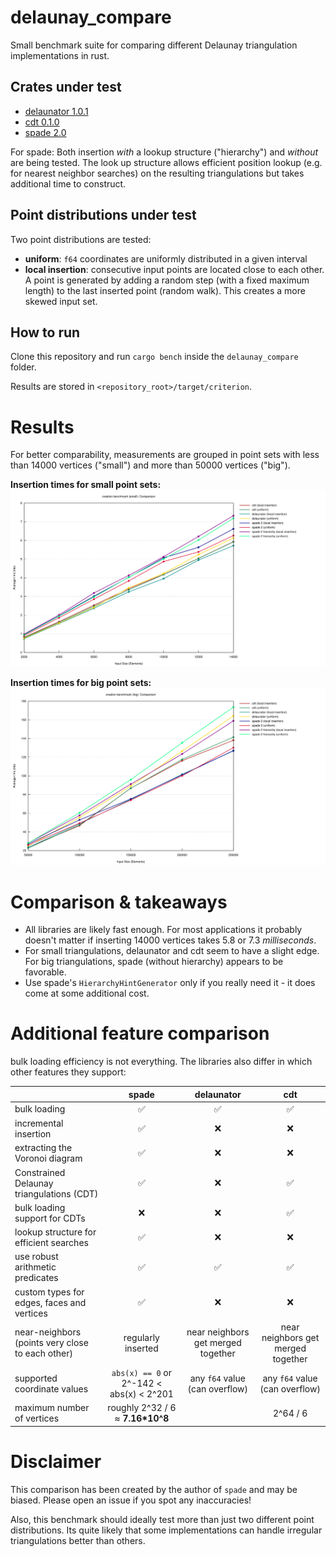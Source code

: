 # delaunay_compare

Small benchmark suite for comparing different Delaunay triangulation implementations in rust.

## Crates under test

 - [delaunator 1.0.1](https://crates.io/crates/delaunator)
 - [cdt 0.1.0](https://crates.io/crates/cdt)
 - [spade 2.0](https://crates.io/crates/spade)

For spade: Both insertion *with* a lookup structure ("hierarchy") and *without* are being tested.
The look up structure allows efficient position lookup (e.g. for nearest neighbor searches) on the resulting triangulations but takes additional time to construct.

## Point distributions under test

Two point distributions are tested:
 - **uniform**: `f64` coordinates are uniformly distributed in a given interval
 - **local insertion**: consecutive input points are located close to each other. A point is generated by adding a random step (with a fixed maximum length) to the last inserted point (random walk). This creates a more skewed input set.

 ## How to run

 Clone this repository and run `cargo bench` inside the `delaunay_compare` folder.

 Results are stored in `<repository_root>/target/criterion`.

# Results

For better comparability, measurements are grouped in point sets with less than 14000 vertices ("small") and more than 50000 vertices ("big").

**Insertion times for small point sets:**
![Measurements on small inputs](lines_small.svg)

**Insertion times for big point sets:**
![Measurements on bigger inputs](lines_big.svg)

# Comparison & takeaways

 * All libraries are likely fast enough. For most applications it probably doesn't matter if inserting 14000 vertices takes 5.8 or 7.3 *milliseconds*.
 * For small triangulations, delaunator and cdt seem to have a slight edge. For big triangulations, spade (without hierarchy) appears to be favorable.
 * Use spade's `HierarchyHintGenerator` only if you really need it - it does come at some additional cost.

 # Additional feature comparison

bulk loading efficiency is not everything. The libraries also differ in which other features they support:

|                                                  |                   spade                  |             delaunator             |                 cdt                |
|--------------------------------------------------|:----------------------------------------:|:----------------------------------:|:----------------------------------:|
| bulk loading                                     |                     ✅                   |                  ✅                |                  ✅                |
| incremental insertion                            |                     ✅                   |                  ❌                |                  ❌                |
| extracting the Voronoi diagram                   |                     ✅                   |                  ❌                |                  ❌                |
| Constrained Delaunay triangulations (CDT)        |                     ✅                   |                  ❌                |                  ✅                |
| bulk loading support for CDTs                    |                     ❌                   |                  ❌                |                  ✅                |
| lookup structure for efficient searches          |                     ✅                   |                  ❌                |                  ❌                |
| use robust arithmetic predicates                 |                     ✅                   |                  ✅                |                  ✅                |
| custom types for edges, faces and vertices       |                     ✅                   |                  ❌                |                  ❌                |
| near-neighbors (points very close to each other) | regularly inserted                       | near neighbors get merged together | near neighbors get merged together |
| supported coordinate values                      | `abs(x) == 0` or 2^-142 < abs(x) < 2^201 | any `f64` value (can overflow)     | any `f64` value (can overflow)     |
| maximum number of vertices                       | roughly 2^32 / 6 ≈ **7.16*10^8**         |                                    | 2^64 / 6                           |

# Disclaimer

This comparison has been created by the author of `spade` and may be biased. Please open an issue if you spot any inaccuracies!

Also, this benchmark should ideally test more than just two different point distributions. Its quite likely that some implementations can handle irregular triangulations better than others.